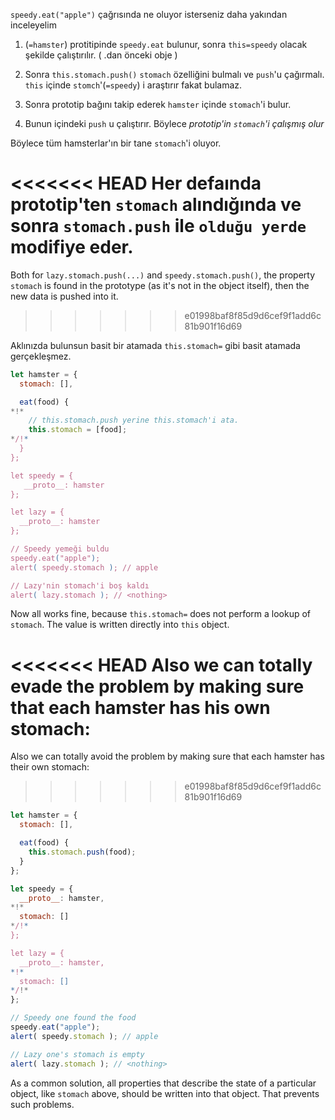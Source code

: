 `speedy.eat("apple")` çağrısında ne oluyor isterseniz daha yakından inceleyelim

1. (`=hamster`) protitipinde `speedy.eat` bulunur, sonra `this=speedy` olacak şekilde çalıştırılır. ( .dan önceki obje )

2. Sonra `this.stomach.push()` `stomach` özelliğini bulmalı ve `push`'u çağırmalı. `this` içinde `stomch`'(`=speedy`) i araştırır fakat bulamaz. 

3. Sonra prototip bağını takip ederek `hamster` içinde `stomach`'i bulur.

4. Bunun içindeki `push` u çalıştırır. Böylece *prototip'in `stomach`'i çalışmış olur*

Böylece tüm hamsterlar'ın bir tane `stomach`'i oluyor.

<<<<<<< HEAD
Her defaında prototip'ten `stomach` alındığında ve sonra `stomach.push` ile `olduğu yerde` modifiye eder.
=======
Both for `lazy.stomach.push(...)` and `speedy.stomach.push()`, the property `stomach` is found in the prototype (as it's not in the object itself), then the new data is pushed into it.
>>>>>>> e01998baf8f85d9d6cef9f1add6c81b901f16d69

Aklınızda bulunsun basit bir atamada `this.stomach=` gibi basit atamada gerçekleşmez.

```js run
let hamster = {
  stomach: [],

  eat(food) {
*!*
    // this.stomach.push yerine this.stomach'i ata.
    this.stomach = [food];
*/!*
  }
};

let speedy = {
   __proto__: hamster
};

let lazy = {
  __proto__: hamster
};

// Speedy yemeği buldu
speedy.eat("apple");
alert( speedy.stomach ); // apple

// Lazy'nin stomach'i boş kaldı
alert( lazy.stomach ); // <nothing>
```

Now all works fine, because `this.stomach=` does not perform a lookup of `stomach`. The value is written directly into `this` object.

<<<<<<< HEAD
Also we can totally evade the problem by making sure that each hamster has his own stomach:
=======
Also we can totally avoid the problem by making sure that each hamster has their own stomach:
>>>>>>> e01998baf8f85d9d6cef9f1add6c81b901f16d69

```js run
let hamster = {
  stomach: [],

  eat(food) {
    this.stomach.push(food);
  }
};

let speedy = {
  __proto__: hamster,
*!*
  stomach: []
*/!*
};

let lazy = {
  __proto__: hamster,
*!*
  stomach: []
*/!*
};

// Speedy one found the food
speedy.eat("apple");
alert( speedy.stomach ); // apple

// Lazy one's stomach is empty
alert( lazy.stomach ); // <nothing>
```

As a common solution, all properties that describe the state of a particular object, like `stomach` above, should be written into that object. That prevents such problems.
